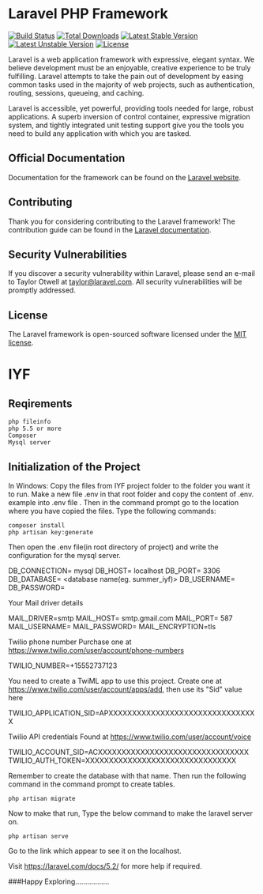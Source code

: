 # Laravel PHP Framework

[![Build Status](https://travis-ci.org/laravel/framework.svg)](https://travis-ci.org/laravel/framework)
[![Total Downloads](https://poser.pugx.org/laravel/framework/d/total.svg)](https://packagist.org/packages/laravel/framework)
[![Latest Stable Version](https://poser.pugx.org/laravel/framework/v/stable.svg)](https://packagist.org/packages/laravel/framework)
[![Latest Unstable Version](https://poser.pugx.org/laravel/framework/v/unstable.svg)](https://packagist.org/packages/laravel/framework)
[![License](https://poser.pugx.org/laravel/framework/license.svg)](https://packagist.org/packages/laravel/framework)

Laravel is a web application framework with expressive, elegant syntax. We believe development must be an enjoyable, creative experience to be truly fulfilling. Laravel attempts to take the pain out of development by easing common tasks used in the majority of web projects, such as authentication, routing, sessions, queueing, and caching.

Laravel is accessible, yet powerful, providing tools needed for large, robust applications. A superb inversion of control container, expressive migration system, and tightly integrated unit testing support give you the tools you need to build any application with which you are tasked.

## Official Documentation

Documentation for the framework can be found on the [Laravel website](http://laravel.com/docs).

## Contributing

Thank you for considering contributing to the Laravel framework! The contribution guide can be found in the [Laravel documentation](http://laravel.com/docs/contributions).

## Security Vulnerabilities

If you discover a security vulnerability within Laravel, please send an e-mail to Taylor Otwell at taylor@laravel.com. All security vulnerabilities will be promptly addressed.

## License

The Laravel framework is open-sourced software licensed under the [MIT license](http://opensource.org/licenses/MIT).

# IYF

## Reqirements
	
	php fileinfo
	php 5.5 or more
	Composer
	Mysql server

## Initialization of the Project

In Windows:
	Copy the files from IYF project folder to the folder you want it to run. Make a new file .env in that root  folder and copy the content of .env. example into .env file . Then in the command prompt go to the location where you have copied the files. Type the following commands: 
	
	composer install
	php artisan key:generate

Then open the .env file(in root directory of project) and write the configuration for the mysql server.

DB_CONNECTION= mysql
DB_HOST= localhost
DB_PORT= 3306
DB_DATABASE= <database name(eg. summer_iyf)>
DB_USERNAME= <mysql username>
DB_PASSWORD= <password>

Your Mail driver details

MAIL_DRIVER=smtp
MAIL_HOST= smtp.gmail.com
MAIL_PORT= 587
MAIL_USERNAME= <your email address>
MAIL_PASSWORD= <your gmail password>
MAIL_ENCRYPTION=tls
 
Twilio phone number
Purchase one at https://www.twilio.com/user/account/phone-numbers

TWILIO_NUMBER=+15552737123

You need to create a TwiML app to use this project.
Create one at https://www.twilio.com/user/account/apps/add,
then use its "Sid" value here

TWILIO_APPLICATION_SID=APXXXXXXXXXXXXXXXXXXXXXXXXXXXXXXXX

Twilio API credentials
Found at https://www.twilio.com/user/account/voice

TWILIO_ACCOUNT_SID=ACXXXXXXXXXXXXXXXXXXXXXXXXXXXXXXXX
TWILIO_AUTH_TOKEN=XXXXXXXXXXXXXXXXXXXXXXXXXXXXXXXX

Remember to create the database with that name.
Then run the following command in the command prompt to create tables.

	php artisan migrate
				
Now to make that run, Type the below command to make the laravel server on.

	php artisan serve
			
Go to the link which appear to see it on the localhost.

Visit https://laravel.com/docs/5.2/ for more help if required.


###Happy Exploring.................

